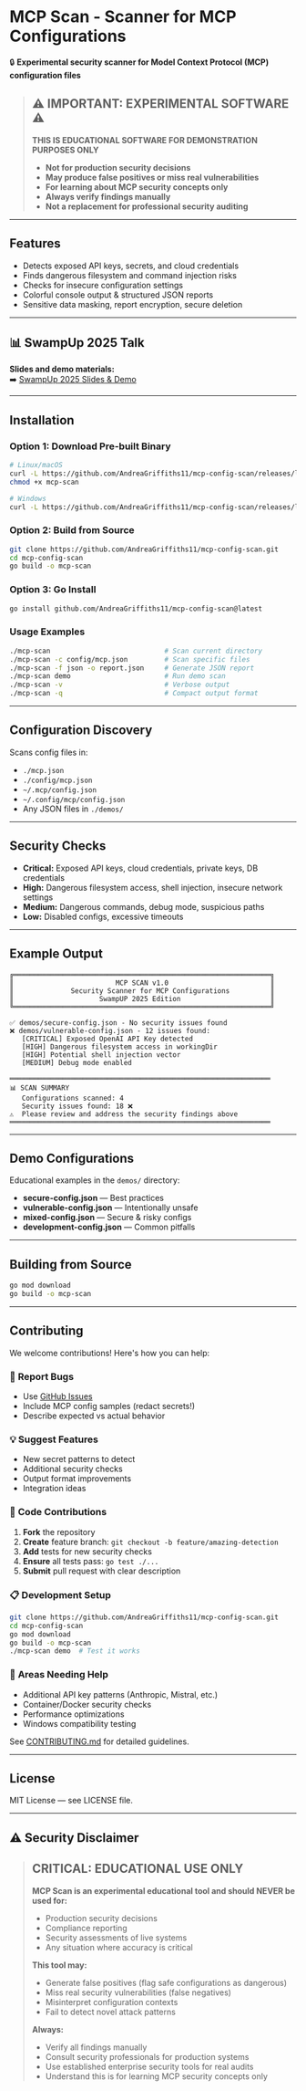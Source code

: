 # MCP Scan - Scanner for MCP Configurations

🔒 **Experimental security scanner for Model Context Protocol (MCP) configuration files**

> ## ⚠️ **IMPORTANT: EXPERIMENTAL SOFTWARE** ⚠️
> 
> **THIS IS EDUCATIONAL SOFTWARE FOR DEMONSTRATION PURPOSES ONLY**
> 
> - **Not for production security decisions**
> - **May produce false positives or miss real vulnerabilities** 
> - **For learning about MCP security concepts only**
> - **Always verify findings manually**
> - **Not a replacement for professional security auditing**

---

## Features

- Detects exposed API keys, secrets, and cloud credentials
- Finds dangerous filesystem and command injection risks
- Checks for insecure configuration settings
- Colorful console output & structured JSON reports
- Sensitive data masking, report encryption, secure deletion

---

## 📊 SwampUp 2025 Talk  
**Slides and demo materials:**  
➡️ [SwampUp 2025 Slides & Demo](swampup/README.md)

---

## Installation

### Option 1: Download Pre-built Binary
```bash
# Linux/macOS
curl -L https://github.com/AndreaGriffiths11/mcp-config-scan/releases/latest/download/mcp-scan -o mcp-scan
chmod +x mcp-scan

# Windows
curl -L https://github.com/AndreaGriffiths11/mcp-config-scan/releases/latest/download/mcp-scan.exe -o mcp-scan.exe
```

### Option 2: Build from Source
```bash
git clone https://github.com/AndreaGriffiths11/mcp-config-scan.git
cd mcp-config-scan
go build -o mcp-scan
```

### Option 3: Go Install
```bash
go install github.com/AndreaGriffiths11/mcp-config-scan@latest
```

### Usage Examples

```bash
./mcp-scan                            # Scan current directory
./mcp-scan -c config/mcp.json         # Scan specific files
./mcp-scan -f json -o report.json     # Generate JSON report
./mcp-scan demo                       # Run demo scan
./mcp-scan -v                         # Verbose output
./mcp-scan -q                         # Compact output format
```

---

## Configuration Discovery

Scans config files in:
- `./mcp.json`
- `./config/mcp.json`
- `~/.mcp/config.json`
- `~/.config/mcp/config.json`
- Any JSON files in `./demos/`

---

## Security Checks

- **Critical:** Exposed API keys, cloud credentials, private keys, DB credentials
- **High:** Dangerous filesystem access, shell injection, insecure network settings
- **Medium:** Dangerous commands, debug mode, suspicious paths
- **Low:** Disabled configs, excessive timeouts

---

## Example Output

```
╔═══════════════════════════════════════════════════════════════╗
║                         MCP SCAN v1.0                         ║
║              Security Scanner for MCP Configurations          ║
║                     SwampUP 2025 Edition                      ║
╚═══════════════════════════════════════════════════════════════╝

✅ demos/secure-config.json - No security issues found
❌ demos/vulnerable-config.json - 12 issues found:
   [CRITICAL] Exposed OpenAI API Key detected
   [HIGH] Dangerous filesystem access in workingDir
   [HIGH] Potential shell injection vector
   [MEDIUM] Debug mode enabled

════════════════════════════════════════════════════════════════
📊 SCAN SUMMARY
   Configurations scanned: 4
   Security issues found: 18 ❌
⚠️  Please review and address the security findings above
════════════════════════════════════════════════════════════════
```

---

## Demo Configurations

Educational examples in the `demos/` directory:
- **secure-config.json** — Best practices
- **vulnerable-config.json** — Intentionally unsafe
- **mixed-config.json** — Secure & risky configs
- **development-config.json** — Common pitfalls

---

## Building from Source

```bash
go mod download
go build -o mcp-scan
```

---

## Contributing

We welcome contributions! Here's how you can help:

### 🐛 **Report Bugs**
- Use [GitHub Issues](https://github.com/AndreaGriffiths11/mcp-config-scan/issues)
- Include MCP config samples (redact secrets!)
- Describe expected vs actual behavior

### 💡 **Suggest Features**
- New secret patterns to detect
- Additional security checks
- Output format improvements
- Integration ideas

### 🔧 **Code Contributions**
1. **Fork** the repository
2. **Create** feature branch: `git checkout -b feature/amazing-detection`
3. **Add** tests for new security checks
4. **Ensure** all tests pass: `go test ./...`
5. **Submit** pull request with clear description

### 📋 **Development Setup**
```bash
git clone https://github.com/AndreaGriffiths11/mcp-config-scan.git
cd mcp-config-scan
go mod download
go build -o mcp-scan
./mcp-scan demo  # Test it works
```

### 🎯 **Areas Needing Help**
- Additional API key patterns (Anthropic, Mistral, etc.)
- Container/Docker security checks
- Performance optimizations
- Windows compatibility testing

See [CONTRIBUTING.md](CONTRIBUTING.md) for detailed guidelines.

---

## License

MIT License — see LICENSE file.

---

## ⚠️ Security Disclaimer

> ## **CRITICAL: EDUCATIONAL USE ONLY**
> 
> **MCP Scan is an experimental educational tool and should NEVER be used for:**
> - Production security decisions
> - Compliance reporting  
> - Security assessments of live systems
> - Any situation where accuracy is critical
> 
> **This tool may:**
> - Generate false positives (flag safe configurations as dangerous)
> - Miss real security vulnerabilities (false negatives)
> - Misinterpret configuration contexts
> - Fail to detect novel attack patterns
> 
> **Always:**
> - Verify all findings manually
> - Consult security professionals for production systems
> - Use established enterprise security tools for real audits
> - Understand this is for learning MCP security concepts only 
